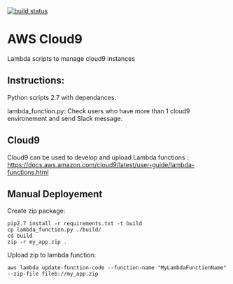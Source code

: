 <a href="https://drone.fpfis.eu/ec-europa/cloud9">
  <img src="https://drone.fpfis.eu/api/badges/ec-europa/cloud9/status.svg?branch=lambda/cloud9UserMultipleEnv" alt="build status">
</a>

# AWS Cloud9

Lambda scripts to manage cloud9 instances

## Instructions:


Python scripts 2.7 with dependances.

lambda_function.py: Check users who have more than 1 cloud9 environement and send Slack message.


## Cloud9

Cloud9 can be used to develop and upload Lambda functions : https://docs.aws.amazon.com/cloud9/latest/user-guide/lambda-functions.html


## Manual Deployement 

Create zip package:

```
pip2.7 install -r requirements.txt -t build
cp lambda_function.py ./build/
cd build
zip -r my_app.zip .
```

Upload zip to lambda function:
```
aws lambda update-function-code --function-name "MyLambdaFunctionName" --zip-file fileb://my_app.zip
```
